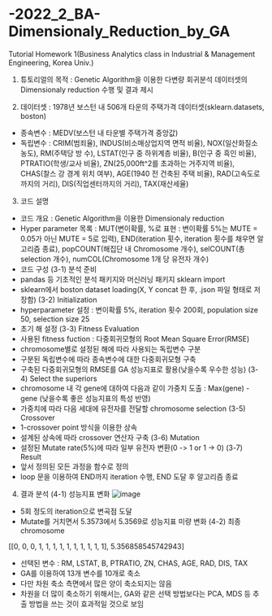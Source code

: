 # -2022_2_BA-Dimensionaly_Reduction_by_GA
Tutorial Homework 1(Business Analytics class in Industrial &amp; Management Engineering, Korea Univ.)

1. 튜토리얼의 목적 : Genetic Algorithm을 이용한 다변량 회귀분석 데이터셋의 Dimensionaly reduction 수행 및 결과 제시

2. 데이터셋 : 1978년 보스턴 내 506개 타운의 주택가격 데이터셋(sklearn.datasets, boston)
 - 종속변수 : MEDV(보스턴 내 타운별 주택가격 중앙값)
 - 독립변수 : CRIM(범죄율), INDUS(비소매상업지역 면적 비율), NOX(일산화질소 농도), RM(주택당 방 수), LSTAT(인구 중 하위계층 비율), B(인구 중 흑인 비율), PTRATIO(학생/교사 비율), ZN(25,000ft^2를 초과하는 거주지역 비율), CHAS(찰스 강 경계 위치 여부), AGE(1940 전 건축된 주택 비율), RAD(고속도로까지의 거리), DIS(직업센터까지의 거리), TAX(재산세율)

3. 코드 설명 
 - 코드 개요 : Genetic Algorithm을 이용한 Dimensionaly reduction
 - Hyper parameter 목록 : MUT(변이확률, %로 표현 : 변이확률 5%는 MUTE = 0.05가 아닌 MUTE = 5로 입력), END(iteration 횟수, iteration 횟수를 채우면 알고리즘 종료), popCOUNT(해집단 내 Chromosome 개수), selCOUNT(총 selection 개수), numCOL(Chromosome 1개 당 유전자 개수)
 - 코드 구성
 (3-1) 분석 준비
  - pandas 등 기초적인 분석 패키지와 머신러닝 패키지 sklearn import
  - sklearn에서 boston dataset loading(X, Y concat 한 후, .json 파일 형태로 저장함)
 (3-2) Initialization
  - hyperparameter 설정 : 변이확률 5%, iteration 횟수 200회, population size 50, selection size 25
  - 초기 해 설정
 (3-3) Fitness Evaluation
  - 사용된 fitness fuction : 다중회귀모형의 Root Mean Square Error(RMSE)
  - chromosome별로 설정된 해에 따라 사용되는 독립변수 구분
  - 구분된 독립변수에 따라 종속변수에 대한 다중회귀모형 구축
  - 구축된 다중회귀모형의 RMSE를 GA 성능지표로 활용(낮을수록 우수한 성능)
 (3-4) Select the superiors
  - chromosome 내 각 gene에 대하여 다음과 같이 가중치 도출 : Max(gene) - gene (낮을수록 좋은 성능지표의 특성 반영)
  - 가중치에 따라 다음 세대에 유전자를 전달할 chromosome selection
 (3-5) Crossover
  - 1-crossover point 방식을 이용한 상속
  - 설계된 상속에 따라 crossover 연산자 구축
 (3-6) Mutation
  - 설정된 Mutate rate(5%)에 따라 일부 유전자 변환(0 -> 1 or 1 -> 0)
 (3-7) Result
  - 앞서 정의된 모든 과정을 함수로 정의
  - loop 문을 이용하여 END까지 iteration 수행, END 도달 후 알고리즘 종료

4. 결과 분석
 (4-1) 성능지표 변화
![image](https://user-images.githubusercontent.com/106015570/195500049-f7aba6e0-232c-47a8-b002-5a906fb2e53a.png)
  - 5회 정도의 iteration으로 변곡점 도달
  - Mutate를 거치면서 5.3573에서 5.3569로 성능지표 미량 변화
 (4-2) 최종 chromosome

[[0, 0, 0, 1, 1, 1, 1, 1, 1, 1, 1, 1, 1], 5.356858545742943]

   - 선택된 변수 : RM, LSTAT, B, PTRATIO, ZN, CHAS, AGE, RAD, DIS, TAX
   - GA를 이용하여 13개 변수를 10개로 축소
   - 다만 차원 축소 측면에서 많은 양이 축소되지는 않음 
   - 차원을 더 많이 축소하기 위해서는, GA와 같은 선택 방법보다는 PCA, MDS 등 추출 방법을 쓰는 것이 효과적일 것으로 보임 
